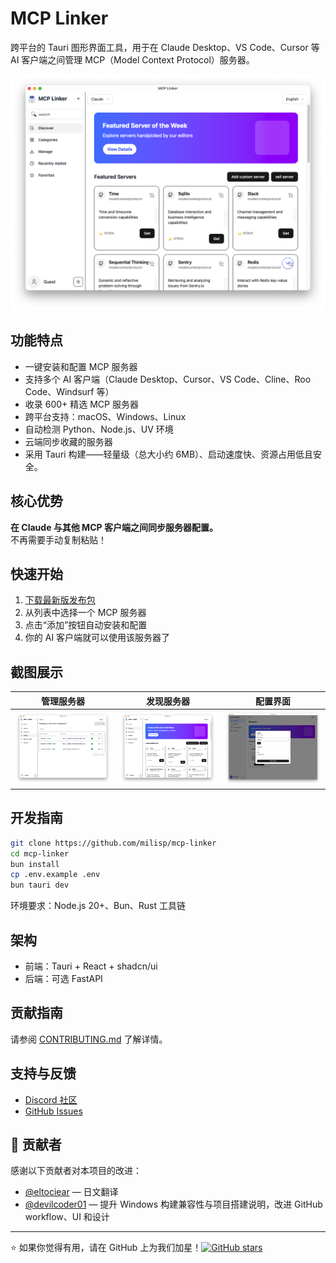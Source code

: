 # MCP Linker

跨平台的 Tauri 图形界面工具，用于在 Claude Desktop、VS Code、Cursor 等 AI 客户端之间管理 MCP（Model Context Protocol）服务器。

![截图](../images/home.png)

## 功能特点

- 一键安装和配置 MCP 服务器
- 支持多个 AI 客户端（Claude Desktop、Cursor、VS Code、Cline、Roo Code、Windsurf 等）
- 收录 600+ 精选 MCP 服务器
- 跨平台支持：macOS、Windows、Linux
- 自动检测 Python、Node.js、UV 环境
- 云端同步收藏的服务器
- 采用 Tauri 构建——轻量级（总大小约 6MB）、启动速度快、资源占用低且安全。

## 核心优势

**在 Claude 与其他 MCP 客户端之间同步服务器配置。**  
不再需要手动复制粘贴！

## 快速开始

1. [下载最新版发布包](https://github.com/milisp/mcp-linker/releases)
2. 从列表中选择一个 MCP 服务器
3. 点击“添加”按钮自动安装和配置
4. 你的 AI 客户端就可以使用该服务器了

## 截图展示

| 管理服务器 | 发现服务器 | 配置界面 |
|------------|------------|------------|
| ![管理](../images/manage.png) | ![发现](../images/home.png) | ![配置](../images/config.png) |

## 开发指南

```bash
git clone https://github.com/milisp/mcp-linker
cd mcp-linker
bun install
cp .env.example .env
bun tauri dev
```

环境要求：Node.js 20+、Bun、Rust 工具链

## 架构

- 前端：Tauri + React + shadcn/ui
- 后端：可选 FastAPI

## 贡献指南

请参阅 [CONTRIBUTING.md](./CONTRIBUTING.md) 了解详情。

## 支持与反馈

- [Discord 社区](https://discord.gg/G9uJxjpd)
- [GitHub Issues](https://github.com/milisp/mcp-linker/issues)

## 🎉 贡献者

感谢以下贡献者对本项目的改进：

- [@eltociear](https://github.com/eltociear) — 日文翻译
- [@devilcoder01](https://github.com/devilcoder01) — 提升 Windows 构建兼容性与项目搭建说明，改进 GitHub workflow、UI 和设计

---

⭐ 如果你觉得有用，请在 GitHub 上为我们加星！[![GitHub stars](https://img.shields.io/github/stars/milisp/mcp-linker?style=social)](https://github.com/milisp/mcp-linker)